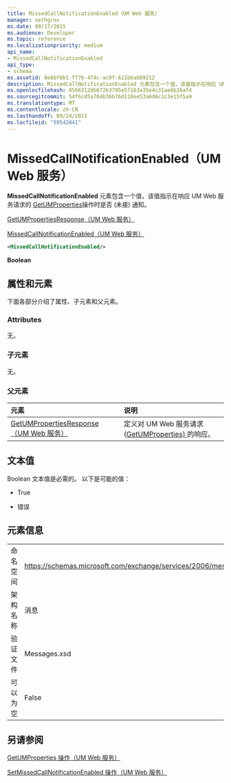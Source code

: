 ```yaml
---
title: MissedCallNotificationEnabled（UM Web 服务）
manager: sethgros
ms.date: 09/17/2015
ms.audience: Developer
ms.topic: reference
ms.localizationpriority: medium
api_name:
- MissedCallNotificationEnabled
api_type:
- schema
ms.assetid: 8e6bf0b1-ff76-474c-ac0f-621b6ab89212
description: MissedCallNotificationEnabled 元素包含一个值，该值指示在响应 UM Web 服务请求的 GetUMProperties 操作时是否 (未接) 通知。
ms.openlocfilehash: 0566312db672b3795e5f163a35e4c31ae6b26af4
ms.sourcegitcommit: 54f6cd5a704b36b76d110ee53a6d6c1c3e15f5a9
ms.translationtype: MT
ms.contentlocale: zh-CN
ms.lasthandoff: 09/24/2021
ms.locfileid: "59542041"
---
```

# <a name="missedcallnotificationenabled-um-web-service"></a>MissedCallNotificationEnabled（UM Web 服务）

**MissedCallNotificationEnabled** 元素包含一个值，该值指示在响应 UM Web 服务请求的 [GetUMProperties](getumproperties-operation-um-web-service.md)操作时是否 (未接) 通知。 
  
[GetUMPropertiesResponse（UM Web 服务）](getumpropertiesresponse-um-web-service.md)
  
[MissedCallNotificationEnabled（UM Web 服务）](missedcallnotificationenabled-um-web-service.md)
  
```xml
<MissedCallNotificationEnabled/>
```

 **Boolean**
## <a name="attributes-and-elements"></a>属性和元素

下面各部分介绍了属性、子元素和父元素。
  
### <a name="attributes"></a>Attributes

无。
  
### <a name="child-elements"></a>子元素

无。
  
### <a name="parent-elements"></a>父元素

|**元素**|**说明**|
|:-----|:-----|
|[GetUMPropertiesResponse（UM Web 服务）](getumpropertiesresponse-um-web-service.md) <br/> |定义对 UM Web 服务请求 ([GetUMProperties) ](getumproperties-operation-um-web-service.md) 的响应。  <br/> |
   
## <a name="text-value"></a>文本值

Boolean 文本值是必需的。 以下是可能的值：
  
- True
    
- 错误
    
## <a name="element-information"></a>元素信息

|||
|:-----|:-----|
|命名空间  <br/> |https://schemas.microsoft.com/exchange/services/2006/messages  <br/> |
|架构名称  <br/> |消息  <br/> |
|验证文件  <br/> |Messages.xsd  <br/> |
|可以为空  <br/> |False  <br/> |
   
## <a name="see-also"></a>另请参阅



[GetUMProperties 操作（UM Web 服务）](getumproperties-operation-um-web-service.md)
  
[SetMissedCallNotificationEnabled 操作（UM Web 服务）](setmissedcallnotificationenabled-operation-um-web-service.md)

